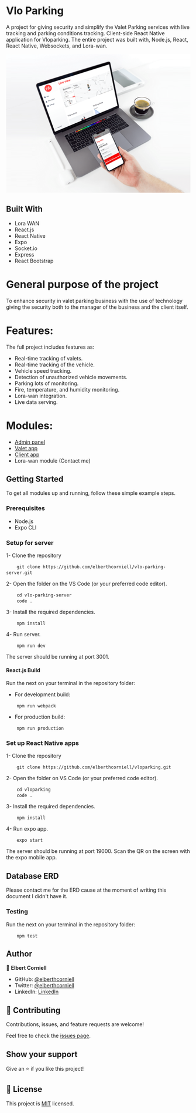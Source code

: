 # Vlo Parking

A project for giving security and simplify the Valet Parking services with live tracking and parking conditions tracking. 
Client-side React Native application for Vloparking. The entire project was built with, Node.js, React, React Native, Websockets, and Lora-wan.

![screenshot](./.github/vlo-img.png)

## Built With

- Lora WAN
- React.js
- React Native
- Expo
- Socket.io
- Express
- React Bootstrap

# General purpose of the project

To enhance security in valet parking business with the use of technology giving the security both to the manager of the business and the client itself.

# Features:

The full project includes features as:

- Real-time tracking of valets.
- Real-time tracking of the vehicle.
- Vehicle speed tracking.
- Detection of unauthorized vehicle movements.
- Parking lots of monitoring.
- Fire, temperature, and humidity monitoring.
- Lora-wan integration.
- Live data serving.

# Modules:

- [Admin panel](https://github.com/elberthcorniell/vlo-parking-server)
- [Valet app](https://github.com/elberthcorniell/vloparking-vallet)
- [Client app](https://github.com/elberthcorniell/vloparking)
- Lora-wan module (Contact me)

## Getting Started

To get all modules up and running, follow these simple example steps.

### Prerequisites

- Node.js
- Expo CLI

### Setup for server

1- Clone the repository
```
    git clone https://github.com/elberthcorniell/vlo-parking-server.git
```

2- Open the folder on the VS Code (or your preferred code editor). 
```
    cd vlo-parking-server
    code .
```

3- Install the required dependencies.
```
    npm install
```

4- Run server. 
```
    npm run dev
```
The server should be running at port 3001.


#### React.js Build

Run the next on your terminal in the repository folder:

- For development build:
```
    npm run webpack
```

- For production build:
```
    npm run production
```

### Set up React Native apps

1- Clone the repository
```
    git clone https://github.com/elberthcorniell/vloparking.git
```

2- Open the folder on VS Code (or your preferred code editor). 
```
    cd vloparking
    code .
```

3- Install the required dependencies.
```
    npm install
```

4- Run expo app. 
```
    expo start
```
The server should be running at port 19000. Scan the QR on the screen with the expo mobile app.


## Database ERD

Please contact me for the ERD cause at the moment of writing this document I didn't have it.

### Testing

Run the next on your terminal in the repository folder:

```
    npm test
```

## Author

👤 **Elbert Corniell**

- GitHub: [@elberthcorniell](https://github.com/elberthcorniell)
- Twitter: [@elberthcorniell](https://twitter.com/elberthcorniell)
- LinkedIn: [LinkedIn](https://www.linkedin.com/in/elbert-corniell-989183159/)


## 🤝 Contributing

Contributions, issues, and feature requests are welcome!

Feel free to check the [issues page](https://github.com/elberthcorniell/vloparking/issues).

## Show your support

Give an ⭐️ if you like this project!

## 📝 License

This project is [MIT](./LICENSE) licensed.
